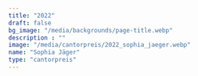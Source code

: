 ```yaml
---
title: "2022"
draft: false
bg_image: "/media/backgrounds/page-title.webp"
description : ""
image: "/media/cantorpreis/2022_sophia_jaeger.webp"
name: "Sophia Jäger"
type: "cantorpreis"
---
```

